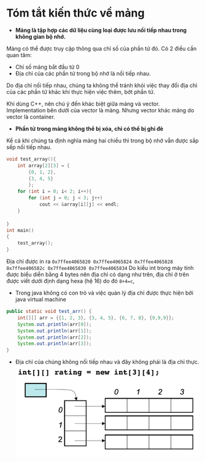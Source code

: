 # Tóm tắt kiến thức về mảng

- **Mảng là tập hợp các dữ liệu cùng loại được lưu nối tiếp nhau trong không gian bộ nhớ.**

Mảng có thể được truy cập thông qua chỉ số của phần tử đó. Có 2 điều cần quan tâm:
- Chỉ số mảng bắt đầu từ 0
- Địa chỉ của các phần tử trong bộ nhớ là nối tiếp nhau.

Do địa chỉ nối tiếp nhau, chúng ta không thể tránh khỏi việc thay đổi địa chỉ của các phần tử khác khi thực hiện việc thêm, bớt phần tử.

Khi dùng C++, nên chú ý đến khác biệt giữa mảng và vector. Implementation bên dưới của vector là mảng. Nhưng vector khác mảng do vector là container.

- **Phần tử trong mảng không thể bị xóa, chỉ có thể bị ghi đè**

Kể cả khi chúng ta định nghĩa mảng hai chiều thì trong bộ nhớ vẫn được sắp sếp nối tiếp nhau.
```cpp
void test_array(){
    int array[2][3] = {
        {0, 1, 2},
        {3, 4, 5}
        };
    for (int i = 0; i< 2; i++){
        for (int j = 0; j < 3; j++)
            cout << &array[i][j] << endl;
    }

}
int main()
{
    test_array();
}
```
Địa chỉ được in ra
`
0x7ffee4065820 0x7ffee4065824 0x7ffee4065828
0x7ffee406582c 0x7ffee4065830 0x7ffee4065834
`
Do kiểu int trong máy tính được biểu diễn bằng 4 bytes nên địa chỉ có dạng như trên, địa chỉ ở trên được viết dưới định dạng hexa (hệ 16) do đó `8+4=c`, 


- Trong java không có con trỏ và việc quản lý địa chỉ được thực hiện bởi java virtual machine
```java
public static void test_arr() {
    int[][] arr = {{1, 2, 3}, {3, 4, 5}, {6, 7, 8}, {9,9,9}};
    System.out.println(arr[0]);
    System.out.println(arr[1]);
    System.out.println(arr[2]);
    System.out.println(arr[3]);
}
```
- Địa chỉ của chúng không nối tiếp nhau và đây không phải là địa chỉ thực.
![java_arr](../Images/java_multidim_aray.png)


